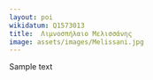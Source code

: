 ```yaml
---
layout: poi
wikidatum: Q1573013
title:  Λιμνοσπήλαιο Μελισσάνης
image: assets/images/Melissani.jpg
---
```


Sample text 
